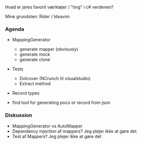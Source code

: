 ﻿
Hvad er jeres favorit værktøjer / "ting" i c# verdenen?

Mine grundsten: Rider / Ideavim

### Agenda
- MappingGenerator
  - generate mapper (obviously)
  - generate mock
  - generate clone

- Tests
  - Dotcover (NCrunch til visualstudio)
  - Extract method
- Record types

- find tool for generating poco or record from json


### Diskussion
- MappingGenerator vs AutoMapper
- Dependency injection af mappers? Jeg plejer ikke at gøre det
- Test af Mappers? Jeg plejer ikke at gøre det

